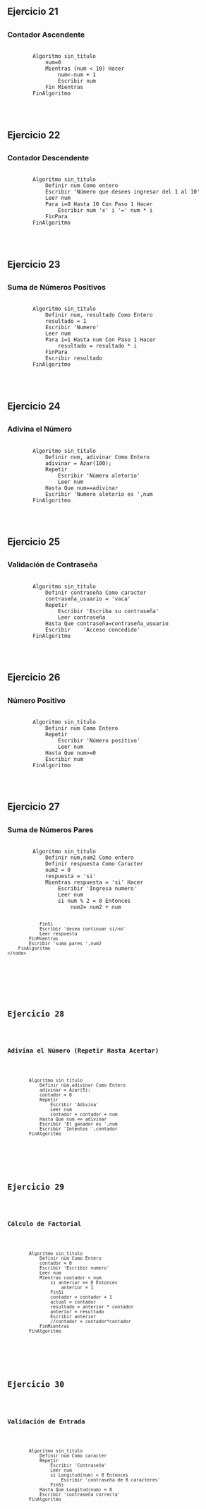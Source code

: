 <h2>Ejercicio 21<h2>
<h3>Contador Ascendente</h3>
<pre>
    <code>
        Algoritmo sin_titulo
            num=0
            Mientras (num < 10) Hacer
                num<-num + 1
                Escribir num
            Fin Mientras
        FinAlgoritmo
    </code>
</pre>
<br>

<h2>Ejercicio 22<h2>
<h3>Contador Descendente</h3>
<pre>
    <code>
        Algoritmo sin_titulo
            Definir num Como entero
            Escribir 'Número que desees ingresar del 1 al 10'
            Leer num
            Para i=0 Hasta 10 Con Paso 1 Hacer
                Escribir num 'x' i '=' num * i
            FinPara 
        FinAlgoritmo
    </code>
</pre>
<br>

<h2>Ejercicio 23<h2>
<h3>Suma de Números Positivos</h3>
<pre>
    <code>
        Algoritmo sin_titulo
            Definir num, resultado Como Entero
            resultado = 1
            Escribir 'Numero'
            Leer num
            Para i=1 Hasta num Con Paso 1 Hacer
                resultado = resultado * i
            FinPara
            Escribir resultado
        FinAlgoritmo
    </code>
</pre>
<br>

<h2>Ejercicio 24<h2>
<h3>Adivina el Número</h3>
<pre>
    <code>
        Algoritmo sin_titulo
            Definir num, adivinar Como Entero
            adivinar = Azar(100);
            Repetir
                Escribir 'Número aletorio'
                Leer num
            Hasta Que num==adivinar
            Escribir 'Numero aletorio es ',num	        
        FinAlgoritmo
    </code>
</pre>
<br>

<h2>Ejercicio 25<h2>
<h3>Validación de Contraseña</h3>
<pre>
    <code>
        Algoritmo sin_titulo
            Definir contraseña Como caracter
            contraseña_usuario = 'vaca'
            Repetir
                Escribir 'Escriba su contraseña'
                Leer contraseña
            Hasta Que contraseña=contraseña_usuario
            Escribir 	'Acceso concedido'
        FinAlgoritmo
    </code>
</pre>
<br>

<h2>Ejercicio 26<h2>
<h3>Número Positivo</h3>
<pre>
    <code>
        Algoritmo sin_titulo
            Definir num Como Entero
            Repetir
                Escribir 'Número positivo'
                Leer num
            Hasta Que num>=0
            Escribir num
        FinAlgoritmo
    </code>
</pre>
<br>

<h2>Ejercicio 27<h2>
<h3>Suma de Números Pares</h3>
<pre>
    <code>
        Algoritmo sin_titulo
            Definir num,num2 Como entero
            Definir respuesta Como Caracter
            num2 = 0
            respuesta = 'si'
            Mientras respuesta = 'si' Hacer
                Escribir 'Ingresa numero'
                Leer num
                si num % 2 = 0 Entonces
                    num2= num2 + num
                
                FinSi
                Escribir 'desea continuar si/no'
                Leer respuesta
            FinMientras
            Escribir 'suma pares ',num2  
        FinAlgoritmo
    </code>
</pre>
<br>

<h2>Ejercicio 28<h2>
<h3>Adivina el Número (Repetir Hasta Acertar)</h3>
<pre>
    <code>
        Algoritmo sin_titulo
            Definir num,adivinar Como Entero
            adivinar = Azar(5);
            contador = 0
            Repetir
                Escribir 'Adivina'
                Leer num
                contador = contador + num
            Hasta Que num == adivinar
            Escribir 'El ganador es ',num
            Escribir 'Intentos ',contador
        FinAlgoritmo
    </code>
</pre>
<br>

<h2>Ejercicio 29<h2>
<h3>Cálculo de Factorial</h3>
<pre>
    <code>
        Algoritmo sin_titulo
            Definir num Como Entero
            contador = 0
            Escribir 'Escribir numero'
            Leer num
            Mientras contador < num
                si anterior == 0 Entonces
                    anterior = 1
                FinSi
                contador = contador + 1
                actual = contador
                resultado = anterior * contador
                anterior = resultado
                Escribir anterior
                //contador = contador*contador
            FinMientras
        FinAlgoritmo
    </code>
</pre>
<br>

<h2>Ejercicio 30<h2>
<h3>Validación de Entrada</h3>
<pre>
    <code>
        Algoritmo sin_titulo
            Definir num Como caracter
            Repetir
                Escribir 'Contraseña'
                Leer num
                si Longitud(num) < 8 Entonces
                    Escribir 'contraseña de 8 caracteres'
                FinSi
            Hasta Que Longitud(num) = 8
            Escribir 'contraseña correcta'
        FinAlgoritmo
    </code>
</pre>





